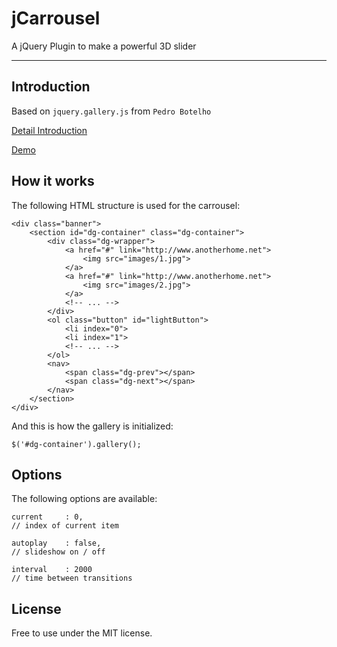 # jCarrousel

A jQuery Plugin to make a powerful 3D slider

----

## Introduction

Based on `jquery.gallery.js` from `Pedro Botelho`

[Detail Introduction](http://www.anotherhome.net/2063)

[Demo](http://www.anotherhome.net/file/jCarrousel)

## How it works

The following HTML structure is used for the carrousel:


```
<div class="banner">
    <section id="dg-container" class="dg-container">
        <div class="dg-wrapper">
            <a href="#" link="http://www.anotherhome.net">
                <img src="images/1.jpg">
            </a>
            <a href="#" link="http://www.anotherhome.net">
                <img src="images/2.jpg">
            </a>
            <!-- ... -->
        </div>
        <ol class="button" id="lightButton">
            <li index="0">
            <li index="1">
            <!-- ... -->
        </ol>
        <nav>
            <span class="dg-prev"></span>
            <span class="dg-next"></span>
        </nav>
    </section>
</div>
```

And this is how the gallery is initialized:

```
$('#dg-container').gallery();
```

## Options

The following options are available:

```
current		: 0,	
// index of current item

autoplay	: false,
// slideshow on / off

interval	: 2000  
// time between transitions
```

## License

Free to use under the MIT license.